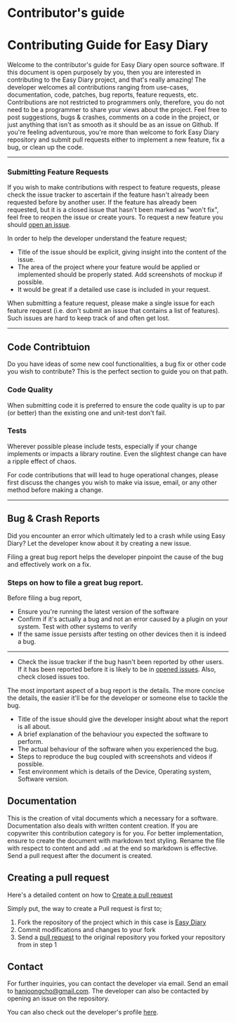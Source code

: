 # Contributor's guide

# Contributing Guide for Easy Diary

Welcome to the contributor's guide for Easy Diary open source software. If this document is open purposely by you, then you are interested in contributing to the Easy Diary project, and that's really amazing! 
The developer welcomes all contributions ranging from use-cases, documentation, code, patches, bug reports, feature requests, etc. Contributions are not restricted to programmers only, therefore, you do not need to be a programmer to share your views about the project.
Feel free to post suggestions, bugs & crashes, comments on a code in the project, or just anything that isn't as smooth as it should be as an issue on Github. 
If you're feeling adventurous, you're more than welcome to fork Easy Diary repository and submit pull requests either to implement a new feature, fix a bug, or clean up the code. 

---

### Submitting Feature Requests

If you wish to make contributions with respect to feature requests, please check the issue tracker to ascertain if the feature hasn't already been requested before by another user. If the feature has already been requested, but it is a closed issue that hasn't been marked as "won't fix", feel free to reopen the issue or create yours. 
To request a new feature you should [open an issue](https://github.com/hanjoongcho/aaf-easydiary/issues/new).

In order to help the developer understand the feature request;
- Title of the issue should be explicit, giving insight into the content of the issue.
- The area of the project where your feature would be applied or implemented should be properly stated. Add screenshots of mockup if possible.
- It would be great if a detailed use case is included in your request.

When submitting a feature request, please make a single issue for each feature request (i.e. don't submit an issue that contains a list of features). Such issues are hard to keep track of and often get lost.  

---

## Code Contribtuion

Do you have ideas of some new cool functionalities, a bug fix or other code you wish to contribute? This is the perfect section to guide you on that path.

### Code Quality

When submitting code it is preferred to ensure the code quality is up to par (or better) than the existing one and unit-test don't fail.

### Tests
Wherever possible please include tests, especially if your change implements or impacts a library routine. Even the slightest change can have a ripple effect of chaos.

For code contributions that will lead to huge operational changes, please first discuss the changes you wish to make via issue, email, or any other method before making a change. <hr>

## Bug & Crash Reports

Did you encounter an error which ultimately led to a crash while using Easy Diary? Let the developer know about it by creating a new issue. 

Filing a great bug report helps the developer pinpoint the cause of the bug and effectively work on a fix.

### Steps on how to file a great bug report.

Before filing a bug report,
- Ensure you're running the latest version of the software
- Confirm if it's actually a bug and not an error caused by a plugin on your system. Test with other systems to verify
- If the same issue persists after testing on other devices then it is indeed a bug. 

---

- Check the issue tracker if the bug hasn't been reported by other users. If it has been reported before it is likely to be in [opened issues](https://github.com/hanjoongcho/aaf-easydiary/issues). Also, check closed issues too.

The most important aspect of a bug report is the details. The more concise the details, the easier it'll be for the developer or someone else to tackle the bug.

- Title of the issue should give the developer insight about what the report is all about. 
- A brief explanation of the behaviour you expected the software to perform.
- The actual behaviour of the software when you experienced the bug.
- Steps to reproduce the bug coupled with screenshots and videos if possible.
- Test environment which is details of the Device, Operating system, Software version.

## Documentation

This is the creation of vital documents which a necessary for a software. Documentation also deals with written content creation. If you are copywriter this contribution category is for you. 
For better implementation, ensure to create the document with markdown text styling.
Rename the file with respect to content and add ```.md``` at the end so markdown is effective.
Send a pull request after the document is created.

## Creating a pull request

Here's a detailed content on how to [Create a pull request](https://help.github.com/articles/creating-a-pull-request)

Simply put, the way to create a Pull request is first to; 

1. Fork the repository of the project which in this case is [Easy Diary](https://github.com/hanjoongcho/aaf-easydiary)
2. Commit modifications and changes to your fork
3. Send a [pull request](https://help.github.com/articles/creating-a-pull-request) to the original repository you forked your repository from in step 1

## Contact

For further inquiries, you can contact the developer via email. Send an email to hanjoongcho@gmail.com. The developer can also be contacted by opening an issue on the repository.

You can also check out the developer's profile [here](https://github.com/hanjoongcho).
